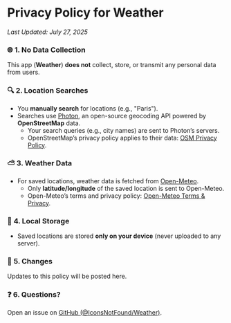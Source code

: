 # Privacy Policy for Weather
*Last Updated: July 27, 2025*

### 🌐 **1. No Data Collection**
This app (**Weather**) **does not** collect, store, or transmit any personal data from users.

### 🔍 **2. Location Searches**
- You **manually search** for locations (e.g., "Paris").
- Searches use [Photon](https://photon.komoot.io/), an open-source geocoding API powered by **OpenStreetMap** data.
  - Your search queries (e.g., city names) are sent to Photon’s servers.
  - OpenStreetMap’s privacy policy applies to their data: [OSM Privacy Policy](https://osmfoundation.org/wiki/Privacy_Policy).

### ⛅ **3. Weather Data**
- For saved locations, weather data is fetched from [Open-Meteo](https://open-meteo.com/).
    - Only **latitude/longitude** of the saved location is sent to Open-Meteo.
    - Open-Meteo’s terms and privacy policy: [Open-Meteo Terms & Privacy](https://open-meteo.com/en/terms).

### 💾 **4. Local Storage**
- Saved locations are stored **only on your device** (never uploaded to any server).

### 📜 **5. Changes**
Updates to this policy will be posted here.

### ❓ **6. Questions?**
Open an issue on [GitHub (@IconsNotFound/Weather)](https://github.com/IconsNotFound/Weather).  